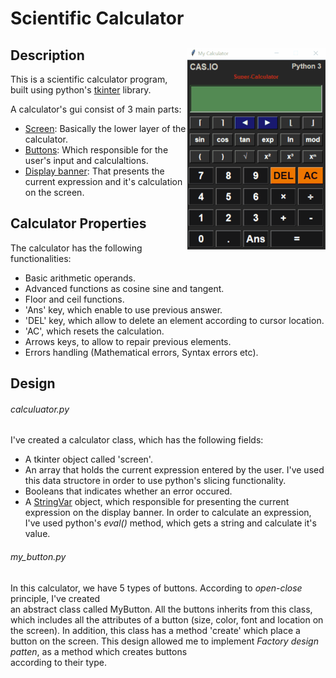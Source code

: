 # Scientific Calculator

## Description <img align="right" src="Calculator.gif">
This is a scientific calculator program, built using python's <ins>tkinter</ins> library. 

A calculator's gui consist of 3 main parts:
  * <ins>Screen</ins>: Basically the lower layer of the calculator.
  * <ins>Buttons</ins>: Which responsible for the user's input and calculaltions.
  * <ins>Display banner</ins>: That presents the current expression and it's calculation on the screen.

## Calculator Properties
The calculator has the following functionalities:
  * Basic arithmetic operands.
  * Advanced functions as cosine sine and tangent.
  * Floor and ceil functions.
  * 'Ans' key, which enable to use previous answer.
  * 'DEL' key, which allow to delete an element according to cursor location.
  * 'AC', which resets the calculation.
  * Arrows keys, to allow to repair previous elements.
  * Errors handling (Mathematical errors, Syntax errors etc).

## Design
###### calculuator.py
I've created a calculator class, which has the following fields:
 * A tkinter object called 'screen'.
 * An array that holds the current expression entered by the user. 
   I've used this data structore in order to use python's slicing functionality. 
 * Booleans that indicates whether an error occured.
 * A <ins>StringVar</ins> object, which responsible for presenting the current expression on the display banner.
In order to calculate an expression, I've used python's *eval()* method, which gets a string and calculate it's value.

###### my_button.py
In this calculator, we have 5 types of buttons. According to *open-close* principle, I've created     
an abstract class called MyButton. All the buttons inherits from this class, which includes 
all the attributes of a button (size, color, font and location on the screen).
In addition, this class has a method 'create' which place a button on the screen. 
This design allowed me to implement *Factory design patten*, as a method which creates buttons     
according to their type.
 
  
